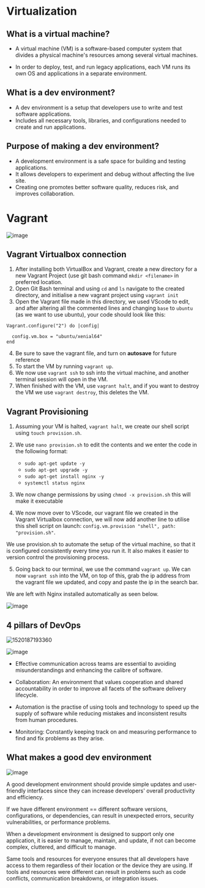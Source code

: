 # Virtualization 

## What is a virtual machine?

* A virtual machine (VM) is a software-based computer system that divides a physical machine's resources among several virtual machines. 

* In order to deploy, test, and run legacy applications, each VM runs its own OS and applications in a separate environment.

## What is a dev environment?
* A dev environment is a setup that developers use to write and test software applications. 
* Includes all necessary tools, libraries, and configurations needed to create and run applications. 

## Purpose of making a dev environment?

* A development environment is a safe space for building and testing applications.
* It allows developers to experiment and debug without affecting the live site.
* Creating one promotes better software quality, reduces risk, and improves collaboration.

# Vagrant
![image](https://user-images.githubusercontent.com/129314018/232502184-71fbb7c6-a74e-4959-89eb-1403864f7f33.png)

## Vagrant Virtualbox connection

1. After installing both VirtualBox and Vagrant, create a new directory for a new Vagrant Project (use git bash command `mkdir <filename>` in preferred location.
2. Open Git Bash terminal and using `cd` and `ls` navigate to the created directory, and initialise a new vagrant project using `vagrant init`
3. Open the Vagrant file made in this directory, we used VScode to edit, and after altering all the commented lines and changing `base` to `ubuntu` (as we want to use ubuntu), your code should look like this:
```
Vagrant.configure("2") do |config|

  config.vm.box = "ubuntu/xenial64"
end
```

4. Be sure to save the vagrant file, and turn on **autosave** for future reference
5. To start the VM by running `vagrant up`.
6. We now use `vagrant ssh` to ssh into the virtual machine, and another terminal session will open in the VM.
7. When finished with the VM, use `vagrant halt`, and if you want to destroy the VM we use `vagrant destroy`, this deletes the VM.

## Vagrant Provisioning

1. Assuming your VM is halted, `vagrant halt`, we create our shell script using `touch provision.sh`.
2. We use `nano provision.sh` to edit the contents and we enter the code in the following format:

    * `sudo apt-get update -y`
    * `sudo apt-get upgrade -y`
    * `sudo apt-get install nginx -y`
    * `systemctl status nginx`
    
3. We now change permissions by using `chmod -x provision.sh` this will make it executable
4. We now move over to VScode, our vagrant file we created in the Vagrant Virtualbox connection, we will now add another line to utilise this shell script on launch: `config.vm.provision "shell", path: "provision.sh"`.

We use provision.sh to automate the setup of the virtual machine, so that it is configured consistently every time you run it. It also makes it easier to version control the provisioning process.

5. Going back to our terminal, we use the command `vagrant up`. We can now `vagrant ssh` into the VM, on top of this, grab the ip address from the vagrant file we updated, and copy and paste the ip in the search bar. 

We are left with Nginx installed automatically as seen below.

![image](https://user-images.githubusercontent.com/129314018/232545391-d917ce9f-6d98-43f1-9f2d-7d8107567174.png)

## 4 pillars of DevOps

![1520187193360](https://user-images.githubusercontent.com/129314018/232506903-be77be8f-a895-4ba1-b20d-ee64144d615f.jpg)

![image](https://user-images.githubusercontent.com/129314018/232733892-726b557a-2d09-40fe-91c9-10cc1dd1d40c.png)


* Effective communication across teams are essential to avoiding misunderstandings and enhancing the calibre of software.

* Collaboration: An environment that values cooperation and shared accountability in order to improve all facets of the software delivery lifecycle.

* Automation is the practise of using tools and technology to speed up the supply of software while reducing mistakes and inconsistent results from human procedures.

* Monitoring: Constantly keeping track on and measuring performance to find and fix problems as they arise.

## What makes a good dev environment

![image](https://user-images.githubusercontent.com/129314018/232513718-bd28afad-09e7-4aaf-97ad-8c7ef47cfae7.png)

A good development environment should provide simple updates and user-friendly interfaces since they can increase developers' overall productivity and efficiency.

If we have different environment == different software versions, configurations, or dependencies, can result in  unexpected errors, security vulnerabilities, or performance problems.

When a development environment is designed to support only one application, it is easier to manage, maintain, and update, if not can become complex, cluttered, and difficult to manage.

Same tools and resources for everyone ensures that all developers have access to them regardless of their location or the device they are using. If tools and resources were different can result in problems such as code conflicts, communication breakdowns, or integration issues.



